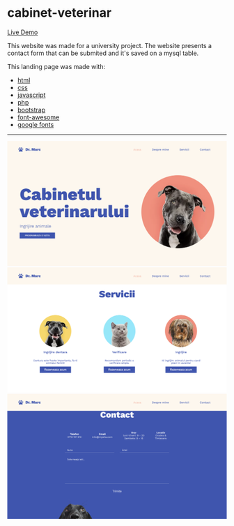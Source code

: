 # cabinet-veterinar

[Live Demo](https://alexandruc213.github.io/cabinet-veterinar/)

This website was made for a university project.
The website presents a contact form that can be submited and it's saved on a mysql table.

This landing page was made with:
  - [html](https://www.w3schools.com/html/)
  - [css](https://www.w3schools.com/css/default.asp)
  - [javascript](https://www.w3schools.com/js/DEFAULT.asp)
  - [php](https://www.php.net/)
  - [bootstrap](https://getbootstrap.com/)
  - [font-awesome](https://fontawesome.com/)
  - [google fonts](https://fonts.google.com/)
  

***

![Cabinet-Veterinar](Cabinet-Veterinar-1.png)
![Cabinet-Veterinar](Cabinet-Veterinar-2.png)
![Cabinet-Veterinar](Cabinet-Veterinar-3.png)
